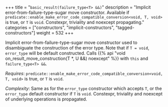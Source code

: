 +++
title = "`basic_result(failure_type<T> &&)`"
description = "Implicit error-from-failure-type-sugar move constructor. Available if `predicate::enable_make_error_code_compatible_conversion<void, T, void>` is true, or `T` is `void`. Constexpr, triviality and noexcept propagating."
categories = ["constructors", "implicit-constructors", "tagged-constructors"]
weight = 532
+++

Implicit error-from-failure-type-sugar move constructor used to disambiguate the construction of the error type.
Note that if `T = void`, `error_type` will be default constructed.  Calls {{% api "void on_result_move_construction(T *, U &&) noexcept" %}} with `this` and `failure_type<T> &&`.

*Requires*: `predicate::enable_make_error_code_compatible_conversion<void, T, void>` is true, or `T` is `void`.

*Complexity*: Same as for the `error_type` constructor which accepts `T`, or the `error_type` default constructor if `T` is `void`. Constexpr, triviality and noexcept of underlying operations is propagated.
